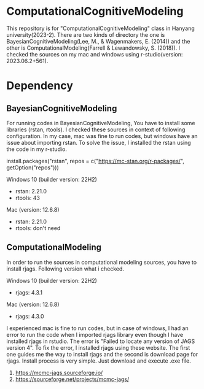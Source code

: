 # ComputationalCognitiveModeling
This repository is for "ComputationalCognitiveModeling" class in Hanyang university(2023-2). There are two kinds of directory the one is BayesianCognitiveModeling(Lee, M., & Wagenmakers, E. (2014)) and the other is ComputationalModeling(Farrell & Lewandowsky, S. (2018)).  I checked the sources on my mac and windows using r-studio(version: 2023.06.2+561). 

# Dependency

## BayesianCognitiveModeling
For running codes in BayesianCognitiveModeling, You have to install some libraries (rstan, rtools). I checked these sources in context of following configuration. In my case, mac was fine to run codes, but windows have an issue about importing rstan. To solve the issue, I installed the rstan using the code in my r-studio. 

install.packages("rstan", repos = c("https://mc-stan.org/r-packages/", getOption("repos")))

Windows 10 (builder version: 22H2)
- rstan: 2.21.0
- rtools: 43
  
Mac (version: 12.6.8)
- rstan: 2.21.0
- rtools: don't need
  
## ComputationalModeling

In order to run the sources in computational modeling sources, you have to install rjags. Following version what i checked.

Windows 10 (builder version: 22H2)
- rjags: 4.3.1
  
Mac (version: 12.6.8)
- rjags: 4.3.0

I experienced mac is fine to run codes, but in case of windows, I had an error to run the code when I imported rjags library even though I have installed rjags in rstudio. The error is "Failed to locate any version of JAGS version 4". To fix the error, I installed rjags using these website. The first one guides me the way to install rjags and the second is download page for rjags. Install process is very simple. Just download and execute .exe file. 

1. https://mcmc-jags.sourceforge.io/
2. https://sourceforge.net/projects/mcmc-jags/

